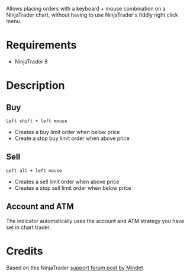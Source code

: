 Allows placing orders with a keyboard + mouse combination on a NinjaTrader chart, without having to use NinjaTrader's fiddly right click menu.

# Requirements
- NinjaTrader 8

# Description

## Buy
```
Left shift + left mouse
```
- Creates a buy limit order when below price
- Create a stop buy limit order when above price

## Sell
```
Left alt + left mouse
```
- Creates a sell limit order when above price
- Creates a stop sell limit order when below price

## Account and ATM
The indicator automatically uses the account and ATM strategy you have set in chart trader.

# Credits
Based on this NinjaTrader [support forum post by Mindet](https://ninjatrader.com/support/forum/forum/suggestions-and-feedback/suggestions-and-feedback-aa/1145221-chart-trading-from-charts-with-one-click?p=1206610#post1206610)
